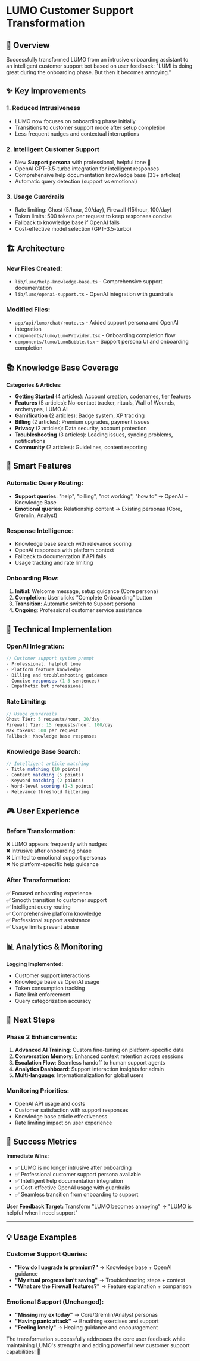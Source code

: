 # LUMO Customer Support Transformation

## 🎯 Overview

Successfully transformed LUMO from an intrusive onboarding assistant to an intelligent customer support bot based on user feedback: "LUMI is doing great during the onboarding phase. But then it becomes annoying."

## ✨ Key Improvements

### 1. **Reduced Intrusiveness** 
- LUMO now focuses on onboarding phase initially
- Transitions to customer support mode after setup completion
- Less frequent nudges and contextual interruptions

### 2. **Intelligent Customer Support**
- New **Support persona** with professional, helpful tone 💜
- OpenAI GPT-3.5-turbo integration for intelligent responses
- Comprehensive help documentation knowledge base (33+ articles)
- Automatic query detection (support vs emotional)

### 3. **Usage Guardrails**
- Rate limiting: Ghost (5/hour, 20/day), Firewall (15/hour, 100/day)
- Token limits: 500 tokens per request to keep responses concise
- Fallback to knowledge base if OpenAI fails
- Cost-effective model selection (GPT-3.5-turbo)

## 🏗️ Architecture

### New Files Created:
- `lib/lumo/help-knowledge-base.ts` - Comprehensive support documentation
- `lib/lumo/openai-support.ts` - OpenAI integration with guardrails

### Modified Files:
- `app/api/lumo/chat/route.ts` - Added support persona and OpenAI integration
- `components/lumo/LumoProvider.tsx` - Onboarding completion flow
- `components/lumo/LumoBubble.tsx` - Support persona UI and onboarding completion

## 📚 Knowledge Base Coverage

**Categories & Articles:**
- **Getting Started** (4 articles): Account creation, codenames, tier features
- **Features** (5 articles): No-contact tracker, rituals, Wall of Wounds, archetypes, LUMO AI
- **Gamification** (2 articles): Badge system, XP tracking
- **Billing** (2 articles): Premium upgrades, payment issues
- **Privacy** (2 articles): Data security, account protection
- **Troubleshooting** (3 articles): Loading issues, syncing problems, notifications
- **Community** (2 articles): Guidelines, content reporting

## 🤖 Smart Features

### Automatic Query Routing:
- **Support queries**: "help", "billing", "not working", "how to" → OpenAI + Knowledge Base
- **Emotional queries**: Relationship content → Existing personas (Core, Gremlin, Analyst)

### Response Intelligence:
- Knowledge base search with relevance scoring
- OpenAI responses with platform context
- Fallback to documentation if API fails
- Usage tracking and rate limiting

### Onboarding Flow:
1. **Initial**: Welcome message, setup guidance (Core persona)
2. **Completion**: User clicks "Complete Onboarding" button
3. **Transition**: Automatic switch to Support persona
4. **Ongoing**: Professional customer service assistance

## 🔧 Technical Implementation

### OpenAI Integration:
```typescript
// Customer support system prompt
- Professional, helpful tone
- Platform feature knowledge
- Billing and troubleshooting guidance
- Concise responses (1-3 sentences)
- Empathetic but professional
```

### Rate Limiting:
```typescript
// Usage guardrails
Ghost Tier: 5 requests/hour, 20/day
Firewall Tier: 15 requests/hour, 100/day
Max tokens: 500 per request
Fallback: Knowledge base responses
```

### Knowledge Base Search:
```typescript
// Intelligent article matching
- Title matching (10 points)
- Content matching (5 points) 
- Keyword matching (2 points)
- Word-level scoring (1-3 points)
- Relevance threshold filtering
```

## 🎮 User Experience

### Before Transformation:
❌ LUMO appears frequently with nudges  
❌ Intrusive after onboarding phase  
❌ Limited to emotional support personas  
❌ No platform-specific help guidance  

### After Transformation:
✅ Focused onboarding experience  
✅ Smooth transition to customer support  
✅ Intelligent query routing  
✅ Comprehensive platform knowledge  
✅ Professional support assistance  
✅ Usage limits prevent abuse  

## 📊 Analytics & Monitoring

**Logging Implemented:**
- Customer support interactions
- Knowledge base vs OpenAI usage
- Token consumption tracking
- Rate limit enforcement
- Query categorization accuracy

## 🚀 Next Steps

### Phase 2 Enhancements:
1. **Advanced AI Training**: Custom fine-tuning on platform-specific data
2. **Conversation Memory**: Enhanced context retention across sessions
3. **Escalation Flow**: Seamless handoff to human support agents
4. **Analytics Dashboard**: Support interaction insights for admin
5. **Multi-language**: Internationalization for global users

### Monitoring Priorities:
- OpenAI API usage and costs
- Customer satisfaction with support responses
- Knowledge base article effectiveness
- Rate limiting impact on user experience

## 🎉 Success Metrics

**Immediate Wins:**
- ✅ LUMO is no longer intrusive after onboarding
- ✅ Professional customer support persona available
- ✅ Intelligent help documentation integration
- ✅ Cost-effective OpenAI usage with guardrails
- ✅ Seamless transition from onboarding to support

**User Feedback Target:**
Transform "LUMO becomes annoying" → "LUMO is helpful when I need support"

---

## 💡 Usage Examples

### Customer Support Queries:
- **"How do I upgrade to premium?"** → Knowledge base + OpenAI guidance
- **"My ritual progress isn't saving"** → Troubleshooting steps + context
- **"What are the Firewall features?"** → Feature explanation + comparison

### Emotional Support (Unchanged):
- **"Missing my ex today"** → Core/Gremlin/Analyst personas
- **"Having panic attack"** → Breathing exercises and support
- **"Feeling lonely"** → Healing guidance and encouragement

The transformation successfully addresses the core user feedback while maintaining LUMO's strengths and adding powerful new customer support capabilities! 🎊
